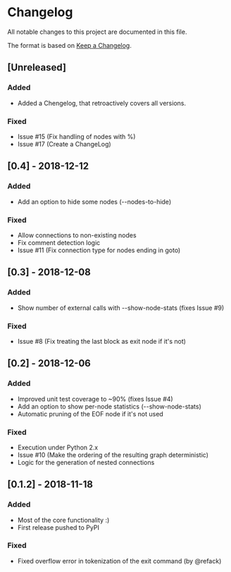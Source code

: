 # Changelog

All notable changes to this project are documented in this file.

The format is based on [Keep a Changelog](https://keepachangelog.com/en/1.0.0/).

## [Unreleased]

### Added

- Added a Chengelog, that retroactively covers all versions.

### Fixed

- Issue #15 (Fix handling of nodes with %)
- Issue #17 (Create a ChangeLog)

## [0.4] - 2018-12-12

### Added

- Add an option to hide some nodes (--nodes-to-hide)

### Fixed

- Allow connections to non-existing nodes
- Fix comment detection logic
- Issue #11 (Fix connection type for nodes ending in goto)

## [0.3] - 2018-12-08

### Added

- Show number of external calls with --show-node-stats (fixes Issue #9)

### Fixed

- Issue #8 (Fix treating the last block as exit node if it's not)


## [0.2] - 2018-12-06

### Added

- Improved unit test coverage to ~90% (fixes Issue #4)
- Add an option to show per-node statistics (--show-node-stats)
- Automatic pruning of the EOF node if it's not used

### Fixed

- Execution under Python 2.x
- Issue #10 (Make the ordering of the resulting graph deterministic)
- Logic for the generation of nested connections

## [0.1.2] - 2018-11-18

### Added

- Most of the core functionality :)
- First release pushed to PyPI

### Fixed

- Fixed overflow error in tokenization of the exit command (by @refack)
